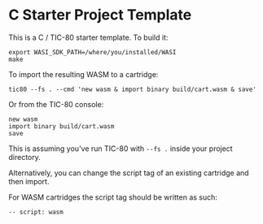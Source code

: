 # C Starter Project Template 

This is a C / TIC-80 starter template.  To build it:

```
export WASI_SDK_PATH=/where/you/installed/WASI
make
```

To import the resulting WASM to a cartridge:

```
tic80 --fs . --cmd 'new wasm & import binary build/cart.wasm & save'
```

Or from the TIC-80 console:

```
new wasm
import binary build/cart.wasm
save
```

This is assuming you've run TIC-80 with `--fs .` inside your project directory.


Alternatively, you can change the script tag of an existing cartridge and then import.

For WASM cartridges the script tag should be written as such:

```
-- script: wasm
```

